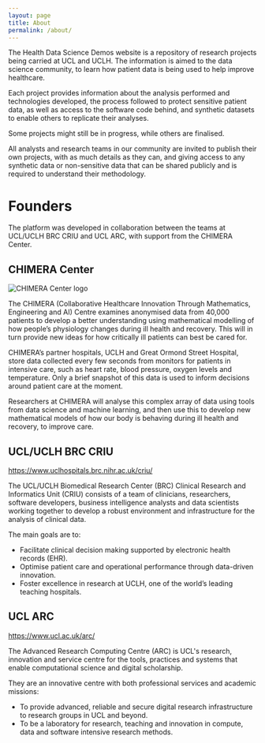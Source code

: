 ```yaml
---
layout: page
title: About
permalink: /about/
---
```


The Health Data Science Demos website is a repository of research projects being
carried at UCL and UCLH. The information is aimed to the data science community,
to learn how patient data is being used to help improve healthcare.

Each project provides information about the analysis performed and technologies
developed, the process followed to protect sensitive patient data, as well as
access to the software code behind, and synthetic datasets to enable others to
replicate their analyses.

Some projects might still be in progress, while others are finalised.

All analysts and research teams in our community are invited to publish their
own projects, with as much details as they can, and giving access to any
synthetic data or non-sensitive data that can be shared publicly and is required
to understand their methodology.

# Founders
The platform was developed in collaboration between the teams at UCL/UCLH BRC
CRIU and UCL ARC, with support from the CHIMERA Center.


## CHIMERA Center

![CHIMERA Center logo]({{site.baseurl}}/assets/images/logo_ucl_chimera.jpg)

The CHIMERA (Collaborative Healthcare Innovation Through Mathematics,
Engineering and AI) Centre examines anonymised data from 40,000 patients to
develop a better understanding using mathematical modelling of how people’s
physiology changes during ill health and recovery. This will in turn provide new
ideas for how critically ill patients can best be cared for.

CHIMERA’s partner hospitals, UCLH and Great Ormond Street Hospital, store data
collected every few seconds from monitors for patients in intensive care, such
as heart rate, blood pressure, oxygen levels and temperature. Only a brief
snapshot of this data is used to inform decisions around patient care at the
moment.

Researchers at CHIMERA will analyse this complex array of data using tools from
data science and machine learning, and then use this to develop new mathematical
models of how our body is behaving during ill health and recovery, to improve
care.


## UCL/UCLH BRC CRIU

https://www.uclhospitals.brc.nihr.ac.uk/criu/

The UCL/UCLH Biomedical Research Center (BRC) Clinical Research and Informatics
Unit (CRIU) consists of a team of clinicians, researchers, software developers,
business intelligence analysts and data scientists working together to develop a
robust environment and infrastructure for the analysis of clinical data.

The main goals are to:

 - Facilitate clinical decision making supported by electronic health records
   (EHR).
 - Optimise patient care and operational performance through data-driven
   innovation.
 - Foster excellence in research at UCLH, one of the world’s leading teaching
   hospitals.


## UCL ARC

https://www.ucl.ac.uk/arc/

The Advanced Research Computing Centre (ARC) is UCL's research, innovation and
service centre for the tools, practices and systems that enable computational
science and digital scholarship.

They are an innovative centre with both professional services and academic
missions:

 - To provide advanced, reliable and secure digital research infrastructure to
   research groups in UCL and beyond.
 - To be a laboratory for research, teaching and innovation in compute, data and
   software intensive research methods.
